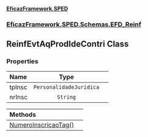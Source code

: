 #### [EficazFramework.SPED](EficazFrameworkSPED.md 'EficazFramework SPED')
### [EficazFramework.SPED.Schemas.EFD_Reinf](EficazFramework.SPED.Schemas.EFD_Reinf.md 'EficazFramework.SPED.Schemas.EFD_Reinf')

## ReinfEvtAqProdIdeContri Class
### Properties

| Name | Type | |
| :--- | :---: | :--- |
| tpInsc | `PersonalidadeJuridica` |  |
| nrInsc | `String` |  |

| Methods | |
| :--- | :--- |
| [NumeroInscricaoTag()](EficazFramework.SPED.Schemas.EFD_Reinf/ReinfEvtAqProdIdeContri/NumeroInscricaoTag().md 'EficazFramework.SPED.Schemas.EFD_Reinf.ReinfEvtAqProdIdeContri.NumeroInscricaoTag()') | |
